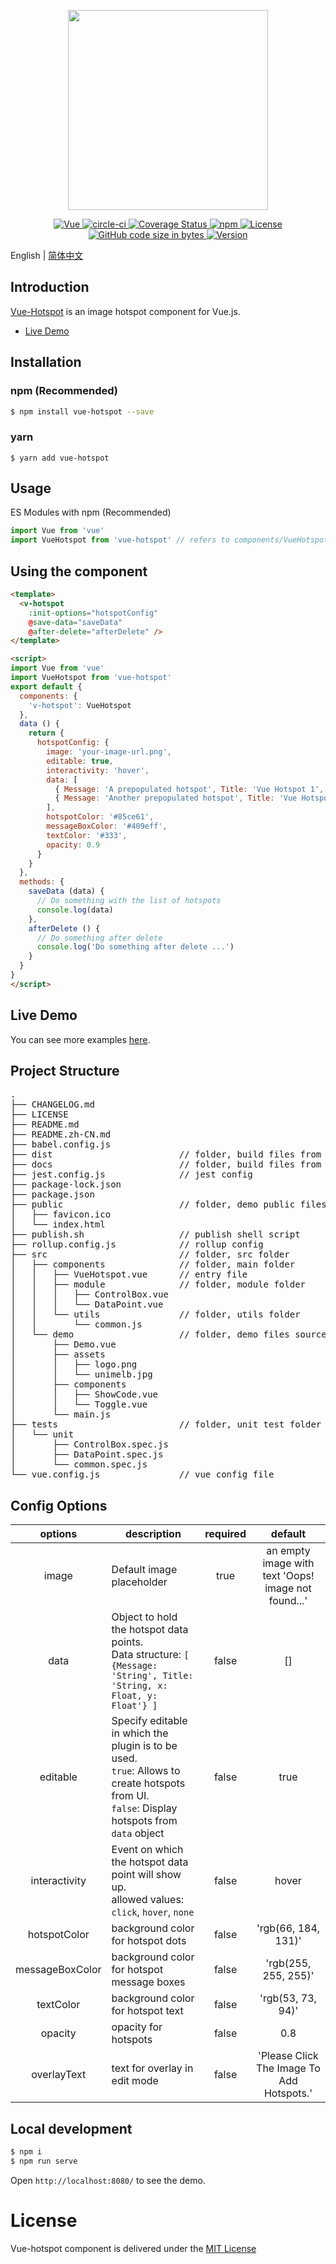 <p align="center">
  <img width="320" src="./src/demo/assets/logo.png">
</p>
<p align="center">
  <a href="https://github.com/vuejs/vue">
    <img src="https://img.shields.io/badge/vue-2.6.10-brightgreen.svg" alt="Vue">
  </a>
  <a href="https://circleci.com/gh/jamesxwang/vue-hotspot/tree/master">
    <img src="https://circleci.com/gh/jamesxwang/vue-hotspot/tree/master.svg?style=shield" alt="circle-ci">
  </a>
  <a href="https://codecov.io/github/jamesxwang/vue-hotspot?branch=master">
    <img src="https://img.shields.io/codecov/c/github/jamesxwang/vue-hotspot/master.svg" alt="Coverage Status">
  </a>
  <a href="https://www.npmjs.com/package/vue-hotspot">
    <img alt="npm" src="https://img.shields.io/npm/dy/vue-hotspot" alt="Downloads">
  </a>
  <a href="https://github.com/jamesxwang/vue-hotspot/blob/master/LICENSE">
    <img src="https://img.shields.io/github/license/mashape/apistatus.svg" alt="License">
  </a>
  <a href="#">
    <img src="https://img.shields.io/github/languages/code-size/jamesxwang/vue-hotspot" alt="GitHub code size in bytes">
  </a>
  <a href="#">
    <img src="https://img.shields.io/github/package-json/v/jamesxwang/vue-hotspot" alt="Version">
  </a>
</p>

English | [简体中文](./README.zh-CN.md)

## Introduction

[Vue-Hotspot](https://github.com/jamesxwang/vue-hotspot) is an image hotspot component for Vue.js.

* [Live Demo](https://jamesxwang.github.io/vue-hotspot/)

## Installation

### npm (Recommended)

```bash
$ npm install vue-hotspot --save
```

### yarn

```
$ yarn add vue-hotspot
```

## Usage

ES Modules with npm (Recommended)

```js
import Vue from 'vue'
import VueHotspot from 'vue-hotspot' // refers to components/VueHotspot.vue in webpack
```

## Using the component

```html
<template>
  <v-hotspot
    :init-options="hotspotConfig"
    @save-data="saveData"
    @after-delete="afterDelete" />
</template>

<script>
import Vue from 'vue'
import VueHotspot from 'vue-hotspot'
export default {
  components: {
    'v-hotspot': VueHotspot
  },
  data () {
    return {
      hotspotConfig: {
        image: 'your-image-url.png',
        editable: true,
        interactivity: 'hover',
        data: [
          { Message: 'A prepopulated hotspot', Title: 'Vue Hotspot 1', x: 33.3, y: 58.33 },
          { Message: 'Another prepopulated hotspot', Title: 'Vue Hotspot 2', x: 53.3, y: 78.3 }
        ],
        hotspotColor: '#85ce61',
        messageBoxColor: '#409eff',
        textColor: '#333',
        opacity: 0.9
      }
    }
  },
  methods: {
    saveData (data) {
      // Do something with the list of hotspots
      console.log(data)
    },
    afterDelete () {
      // Do something after delete
      console.log('Do something after delete ...')
    }
  }
}
</script>
```

## Live Demo

You can see more examples [here](https://jamesxwang.github.io/vue-hotspot/).

## Project Structure
<pre>
.
├── CHANGELOG.md
├── LICENSE
├── README.md
├── README.zh-CN.md
├── babel.config.js
├── dist                        // folder, build files from src/components
├── docs                        // folder, build files from src/demo
├── jest.config.js              // jest config
├── package-lock.json
├── package.json
├── public                      // folder, demo public files
│   ├── favicon.ico
│   └── index.html
├── publish.sh                  // publish shell script
├── rollup.config.js            // rollup config
├── src                         // folder, src folder
│   ├── components              // folder, main folder
│   │   ├── VueHotspot.vue      // entry file
│   │   ├── module              // folder, module folder
│   │   │   ├── ControlBox.vue
│   │   │   └── DataPoint.vue
│   │   └── utils               // folder, utils folder
│   │       └── common.js
│   └── demo                    // folder, demo files source folder
│       ├── Demo.vue
│       ├── assets
│       │   ├── logo.png
│       │   └── unimelb.jpg
│       ├── components
│       │   ├── ShowCode.vue
│       │   └── Toggle.vue
│       └── main.js
├── tests                       // folder, unit test folder
│   └── unit
│       ├── ControlBox.spec.js
│       ├── DataPoint.spec.js
│       └── common.spec.js
└── vue.config.js               // vue config file
</pre>

## Config Options

|     options     | description                                                                                                                                       | required |                       default                       |
|:---------------:|---------------------------------------------------------------------------------------------------------------------------------------------------|:--------:|:---------------------------------------------------:|
| image           | Default image placeholder                                                                                                                         | true     | an empty image with text 'Oops! image not found...' |
| data            | Object to hold the hotspot data points.<br>Data structure: `[ {Message: 'String', Title: 'String, x: Float, y: Float'} ]`                           |   false  |                          []                         |
| editable        | Specify editable in which the plugin is to be used.<br>`true`: Allows to create hotspots from UI.<br>`false`: Display hotspots from `data` object |   false  |                         true                        |
| interactivity   | Event on which the hotspot data point will show up.<br>allowed values: `click`, `hover`, `none`                                                   |   false  |                        hover                        |
| hotspotColor    | background color for hotspot dots                                                                                                                 |   false  |                 'rgb(66, 184, 131)'                 |
| messageBoxColor | background color for hotspot message boxes                                                                                                        |   false  |                 'rgb(255, 255, 255)'                |
| textColor       | background color for hotspot text                                                                                                                 |   false  |                 'rgb(53, 73, 94)'                   |
| opacity         | opacity for hotspots                                                                                                                              |   false  |                         0.8                         |
| overlayText     | text for overlay in edit mode                                                                                                                     |   false  |    'Please Click The Image To Add Hotspots.'        |

## Local development

```bash
$ npm i
$ npm run serve
```

Open `http://localhost:8080/` to see the demo.

# License

Vue-hotspot component is delivered under the [MIT License](https://github.com/jamesxwang/vue-hotspot/blob/master/LICENSE)
